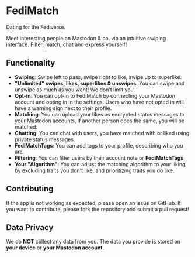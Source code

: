 # FediMatch
Dating for the Fediverse.

Meet interesting people on Mastodon & co. via an intuitive swiping interface. Filter, match, chat and express yourself!

## Functionality
- **Swiping**: Swipe left to pass, swipe right to like, swipe up to superlike.
- **"Unlimited" swipes, likes, superlikes & unswipes**: You can swipe and unswipe as much as you want! We don't limit you.
- **Opt-in**: You can opt-in to FediMatch by connecting your Mastodon account and opting in in the settings. Users who have not opted in will have a warning sign next to their profile.
- **Matching**: You can upload your likes as encrypted status messages to your Mastodon accounts, if another person does the same, you will be matched.
- **Chatting**: You can chat with users, you have matched with or liked using private status messages.
- **FediMatchTags**: You can add tags to your profile, describing who you are.
- **Filtering**: You can filter users by their account note or **FediMatchTags**.
- **Your "Algorithm"**: You can adjust the matching algorithm to your liking by excluding traits you don't like, and prioritizing traits you do like.

## Contributing
If the app is not working as expected, please open an issue on GitHub. If you want to contribute, please fork the repository and submit a pull request!

## Data Privacy
We do **NOT** collect any data from you. The data you provide is stored on **your device** or **your Mastodon account**.
